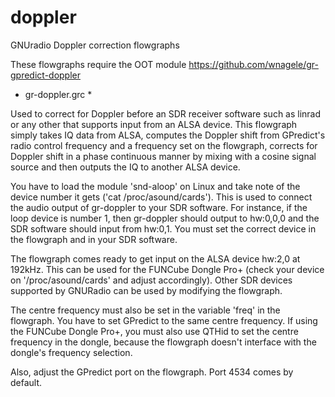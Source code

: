 # doppler
GNUradio Doppler correction flowgraphs

These flowgraphs require the OOT module https://github.com/wnagele/gr-gpredict-doppler

* gr-doppler.grc *

Used to correct for Doppler before an SDR receiver software such as linrad or any other
that supports input from an ALSA device. This flowgraph simply takes IQ data from ALSA,
computes the Doppler shift from GPredict's radio control frequency and a frequency set
on the flowgraph, corrects for Doppler shift in a phase continuous manner by mixing with
a cosine signal source and then outputs the IQ to another ALSA device.

You have to load the module 'snd-aloop' on Linux and take note of the device number it gets
('cat /proc/asound/cards'). This is used to connect the audio output of gr-doppler to your
SDR software. For instance, if the loop device is number 1, then gr-doppler should output 
to hw:0,0,0 and the SDR software should input from hw:0,1. You must set the correct device
in the flowgraph and in your SDR software.

The flowgraph comes ready to get input on the ALSA device hw:2,0 at 192kHz. This can be used
for the FUNCube Dongle Pro+ (check your device on '/proc/asound/cards' and adjust accordingly).
Other SDR devices supported by GNURadio can be used by modifying the flowgraph.

The centre frequency must also be set in the variable 'freq' in the flowgraph. You have to set
GPredict to the same centre frequency. If using the FUNCube Dongle Pro+, you must also use QTHid
to set the centre frequency in the dongle, because the flowgraph doesn't interface with the dongle's
frequency selection.

Also, adjust the GPredict port on the flowgraph. Port 4534 comes by default.
